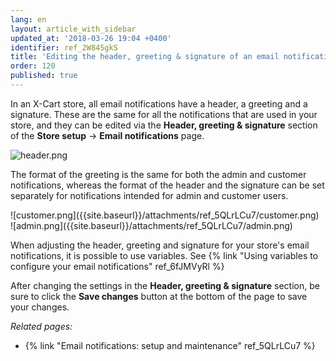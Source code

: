 ```yaml
---
lang: en
layout: article_with_sidebar
updated_at: '2018-03-26 19:04 +0400'
identifier: ref_2W845gkS
title: 'Editing the header, greeting & signature of an email notification'
order: 120
published: true
---
```

In an X-Cart store, all email notifications have a header, a greeting and a signature. These are the same for all the notifications that are used in your store, and they can be edited via the **Header, greeting & signature** section of the **Store setup** -> **Email notifications** page. 

![header.png]({{site.baseurl}}/attachments/ref_2W845gkS/header.png)

The format of the greeting is the same for both the admin and customer notifications, whereas the format of the header and the signature can be set separately for notifications intended for admin and customer users. 

<div class="ui stackable two column grid">
  <div class="column" markdown="span">![customer.png]({{site.baseurl}}/attachments/ref_5QLrLCu7/customer.png)</div>
  <div class="column" markdown="span">![admin.png]({{site.baseurl}}/attachments/ref_5QLrLCu7/admin.png)</div>
</div> 

When adjusting the header, greeting and signature for your store's email notifications, it is possible to use variables. See {% link "Using variables to configure your email  notifications" ref_6fJMVyRl %}

After changing the settings in the **Header, greeting & signature** section, be sure to click the **Save changes** button at the bottom of the page to save your changes.


_Related pages:_

   * {% link "Email notifications: setup and maintenance" ref_5QLrLCu7 %}